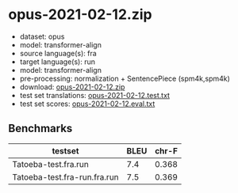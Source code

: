 # opus-2021-02-12.zip

* dataset: opus
* model: transformer-align
* source language(s): fra
* target language(s): run
* model: transformer-align
* pre-processing: normalization + SentencePiece (spm4k,spm4k)
* download: [opus-2021-02-12.zip](https://object.pouta.csc.fi/Tatoeba-MT-models/fra-run/opus-2021-02-12.zip)
* test set translations: [opus-2021-02-12.test.txt](https://object.pouta.csc.fi/Tatoeba-MT-models/fra-run/opus-2021-02-12.test.txt)
* test set scores: [opus-2021-02-12.eval.txt](https://object.pouta.csc.fi/Tatoeba-MT-models/fra-run/opus-2021-02-12.eval.txt)

## Benchmarks

| testset               | BLEU  | chr-F |
|-----------------------|-------|-------|
| Tatoeba-test.fra.run 	| 7.4 	| 0.368 |
| Tatoeba-test.fra-run.fra.run 	| 7.5 	| 0.369 |

